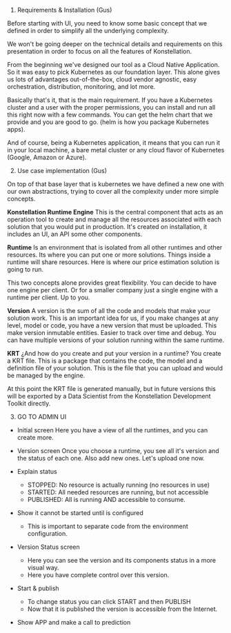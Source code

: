 
1.  Requirements & Installation (Gus)

Before starting with UI, you need to know some basic concept that we defined in order to simplify all the underlying complexity. 

We won't be going deeper on the technical details and requirements on this presentation in order to focus on all the features of Konstellation. 

From the beginning we've designed our tool as a Cloud Native Application. So it was easy to pick Kubernetes as our foundation layer. This alone gives us lots of advantages out-of-the-box, cloud vendor agnostic, easy orchestration, distribution, monitoring, and lot more.

Basically that's it, that is the main requirement. If you have a Kubernetes cluster and a user with the proper permissions, you can install and run all this right now with a few commands. You can get the helm chart that we provide and you are good to go. (helm is how you package Kubernetes apps).

And of course, being a Kubernetes application, it means that you can run it in your local machine, a bare metal cluster or any cloud flavor of Kubernetes (Google, Amazon or Azure).


2.  Use case implementation (Gus)

On top of that base layer that is kubernetes we have defined a new one with our own abstractions, trying to cover all the complexity under more simple concepts.


**Konstellation Runtime Engine** 
	This is the central component that acts as an operation tool to create and manage all the resources associated with each solution that you would put in production. It's created on installation, it includes an UI, an API some other components.

 **Runtime**
Is an environment that is isolated from all other runtimes and other resources. Its where you can put one or more solutions. Things inside a runtime will share resources. Here is where our price estimation solution is going to run. 

This two concepts alone provides great flexibility. You can decide to have one engine per client. Or for a smaller company just a single engine with a runtime per client. Up to you.

**Version**
A version is the sum of all the code and models that make your solution work. This is an important idea for us, if you make changes at any level, model or code, you have a new version that must be uploaded. This make version inmutable entities. Easier to track over time and debug. You can have multiple versions of your solution running within the same runtime.

**KRT** 
¿And how do you create and put your version in a runtime? You create a KRT file. This is a package that contains the code, the model and a definition file of your solution. This is the file that you can upload and would be managed by the engine.

At this point the KRT file is generated manually, but in future versions this will be exported by a Data Scientist from the Konstellation Development Toolkit directly. 


3.  GO TO ADMIN UI

- Initial screen
Here you have a view of all the runtimes, and you can create more.

- Version screen
Once you choose a runtime, you see all it's version and the status of each one. Also add new ones. Let's upload one now.

- Explain status
	- STOPPED: No resource is actually running (no resources in use)
	- STARTED: All needed resources are running, but not accessible
	- PUBLISHED: All is running AND accessible to consume.

- Show it cannot be started until is configured
	- This is important to separate code from the environment configuration.

- Version Status screen
	- Here you can see the version and its components status in a more visual way.
	- Here you have complete control over this version. 

- Start & publish
	- To change status you can click START and then PUBLISH
	- Now that it is published the version is accessible from the Internet.

- Show APP and make a call to prediction




<!--stackedit_data:
eyJoaXN0b3J5IjpbMTEyNjA4MTkyNCwtODgyNDMyNTAzLC0xNz
g5NTAwMzc5LC0xMDExODUzNDQxLC0yMDQxMDE3MTAzLDE2OTQz
MzAxMDUsMTg5NzMyMTk3NCwxNTE2NTQyNDQ2LDQ3MjkwMDM4OS
wtMTQ1MDM4Nzc1NSwtNzE2Mzg1MTcsMTE4NTI0MTA0MCwtMTU0
OTMyNTUyLC0yMDI3OTc1OTE3XX0=
-->